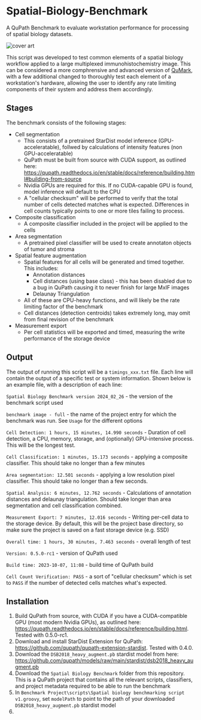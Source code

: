 # Spatial-Biology-Benchmark
A QuPath Benchmark to evaluate workstation performance for processing of spatial biology datasets.

![cover art](https://github.com/MarkZaidi/Spatial-Biology-Benchmark/assets/52012166/863fb2d7-4c82-4ce6-a843-d47855277ab8)

This script was developed to test common elements of a spatial biology workflow applied to a large multiplexed immunohistochemistry image. This can be considered a more comphrensive and advanced version of [QuMark](https://github.com/MarkZaidi/QuMark), with a few additional changed to thoroughly test each element of a workstation's hardware, allowing the user to identify any rate limiting components of their system and address them accordingly. 

## Stages
  The benchmark consists of the following stages:
  - Cell segmentation
      - This consists of a pretrained StarDist model inference (GPU-acceleratable), follwed by calculations
        of intensity features (non GPU-acceleratable)
      - QuPath must be built from source with CUDA support, as outlined here: https://qupath.readthedocs.io/en/stable/docs/reference/building.html#building-from-source
      - Nvidia GPUs are required for this. If no CUDA-capable GPU is found, model inference will default to the CPU
      - A "cellular checksum" will be performed to verify that the total number of cells detected matches what is expected.
        Differences in cell counts typically points to one or more tiles failing to process.
  - Composite classification
      - A composite classifier included in the project will be applied to the cells
  - Area segmentation
      - A pretrained pixel classifier will be used to create annotaton objects of tumor and stroma
  - Spatial feature augmentation
      - Spatial features for all cells will be generated and timed together. This includes:
          - Annotation distances
          - Cell distances (using base class) - this has been disabled due to a bug in QuPath causing it to never finish for large MxIF images
          - Delaunay Triangulation
      - All of these are CPU-heavy functions, and will likely be the rate limiting factor of the benchmark
      - Cell distances (detection centroids) takes extremely long, may omit from final revision of the benchmark
  - Measurement export
      - Per cell statistics will be exported and timed, measuring the write performance of the storage device
## Output
The output of running this script will be a `timings_xxx.txt` file. Each line will contain the output of a specific test or system information. Shown below is an example file, with a description of each line:

`Spatial Biology Benchmark version 2024_02_26` - the version of the benchmark script used
 
`benchmark image - full` - the name of the project entry for which the benchmark was run. See `Usage` for the different options

`Cell Detection: 1 hours, 15 minutes, 14.990 seconds` - Duration of cell detection, a CPU, memory, storage, and (optionally) GPU-intensive process. This will be the longest test.

`Cell Classification: 1 minutes, 15.173 seconds` - applying a composite classifier. This should take no longer than a few minutes

`Area segmentation: 12.501 seconds` - applying a low resolution pixel classifier. This should take no longer than a few seconds.

`Spatial Analysis: 6 minutes, 12.762 seconds` - Calculations of annotation distances and delaunay triangulation. Should take longer than area segmentation and cell classification combined.

`Measurement Export: 7 minutes, 12.016 seconds` - Writing per-cell data to the storage device. By default, this will be the project base directory, so make sure the project is saved on a fast storage device (e.g. SSD)
 
`Overall time: 1 hours, 30 minutes, 7.463 seconds` - overall length of test

`Version: 0.5.0-rc1` - version of QuPath used

`Build time: 2023-10-07, 11:08` - build time of QuPath build

`Cell Count Verification: PASS` - a sort of "cellular checksum" which is set to `PASS` if the number of detected cells matches what's expected.

## Installation
1. Build QuPath from source, with CUDA if you have a CUDA-compatible GPU (most modern Nvidia GPUs), as outlined here: https://qupath.readthedocs.io/en/stable/docs/reference/building.html. Tested with 0.5.0-rc1.
2. Download and install StarDist Extension for QuPath: https://github.com/qupath/qupath-extension-stardist. Tested with 0.4.0.
3. Download the `DSB2018_heavy_augment.pb` stardist model from here: https://github.com/qupath/models/raw/main/stardist/dsb2018_heavy_augment.pb
4. Download the `Spatial Biology Benchmark` folder from this repository. This is a QuPath project that contains all the relevant scripts, classifiers, and project metadata required to be able to run the benchmark
5.  In `Benchmark Project\scripts\Spatial biology benchmarking script v1.groovy`, set `modelPath` to point to the path of your downloaded `DSB2018_heavy_augment.pb` stardist model
6.  



